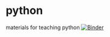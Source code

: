 # python
materials for teaching python
[![Binder](https://mybinder.org/badge_logo.svg)](https://mybinder.org/v2/gh/mattatlincoln/python/master?filepath=05-Loopy%20loops.ipynb)
